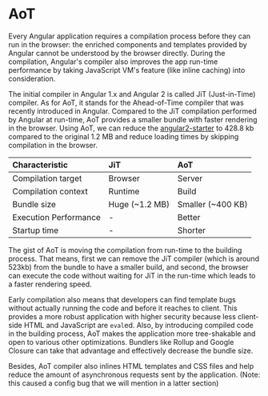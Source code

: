 # AoT

Every Angular application requires a compilation process before they can run in the browser: the enriched components and templates provided by Angular cannot be understood by the browser directly. During the compilation, Angular's compiler also improves the app run-time performance by taking JavaScript VM's feature \(like inline caching\) into consideration.

The initial compiler in Angular 1.x and Angular 2 is called JiT \(Just-in-Time\) compiler. As for AoT, it stands for the Ahead-of-Time compiler that was recently introduced in Angular. Compared to the JiT compilation performed by Angular at run-time, AoT provides a smaller bundle with faster rendering in the browser. Using AoT, we can reduce the [angular2-starter](https://github.com/rangle/angular2-starter/pull/149) to 428.8 kb compared to the original 1.2 MB and reduce loading times by skipping compilation in the browser.

| Characteristic | JiT | AoT |
| :--- | :--- | :--- |
| Compilation target | Browser | Server |
| Compilation context | Runtime | Build |
| Bundle size | Huge \(~1.2 MB\) | Smaller \(~400 KB\) |
| Execution Performance | - | Better |
| Startup time | - | Shorter |

The gist of AoT is moving the compilation from run-time to the building process. That means, first we can remove the JiT compiler \(which is around 523kb\) from the bundle to have a smaller build, and second, the browser can execute the code without waiting for JiT in the run-time which leads to a faster rendering speed.

Early compilation also means that developers can find template bugs without actually running the code and before it reaches to client. This provides a more robust application with higher security because less client-side HTML and JavaScript are `eval`ed. Also, by introducing compiled code in the building process, AoT makes the application more tree-shakable and open to various other optimizations. Bundlers like Rollup and Google Closure can take that advantage and effectively decrease the bundle size.

Besides, AoT compiler also inlines HTML templates and CSS files and help reduce the amount of asynchronous requests sent by the application. \(Note: this caused a config bug that we will mention in a latter section\)

